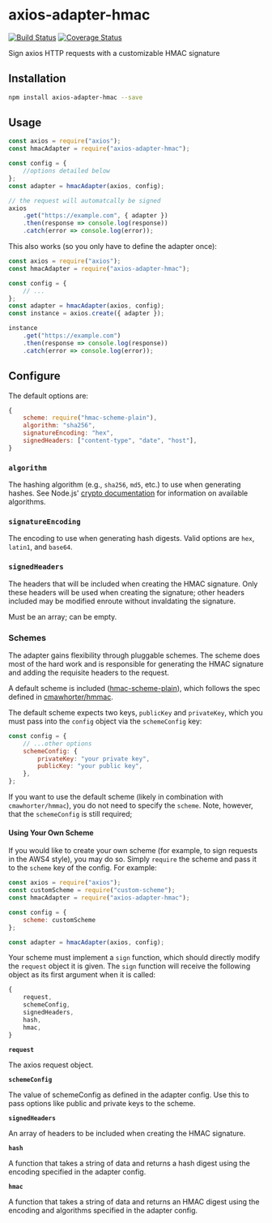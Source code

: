 # axios-adapter-hmac

[![Build Status](https://travis-ci.org/cwhenderson20/axios-adapter-hmac.svg?branch=master)](https://travis-ci.org/cwhenderson20/axios-adapter-hmac)
[![Coverage Status](https://coveralls.io/repos/github/cwhenderson20/axios-adapter-hmac/badge.svg)](https://coveralls.io/github/cwhenderson20/axios-adapter-hmac)

Sign axios HTTP requests with a customizable HMAC signature

## Installation

```bash
npm install axios-adapter-hmac --save
```

## Usage

```javascript
const axios = require("axios");
const hmacAdapter = require("axios-adapter-hmac");

const config = {
    //options detailed below
};
const adapter = hmacAdapter(axios, config);

// the request will automatcally be signed
axios
    .get("https://example.com", { adapter })
    .then(response => console.log(response))
    .catch(error => console.log(error));
```

This also works (so you only have to define the adapter once):

```javascript
const axios = require("axios");
const hmacAdapter = require("axios-adapter-hmac");

const config = {
    // ...
};
const adapter = hmacAdapter(axios, config);
const instance = axios.create({ adapter });

instance
    .get("https://example.com")
    .then(response => console.log(response))
    .catch(error => console.log(error));

```

## Configure

The default options are:

```javascript
{
    scheme: require("hmac-scheme-plain"),
    algorithm: "sha256",
    signatureEncoding: "hex",
    signedHeaders: ["content-type", "date", "host"],
}
```

### `algorithm`

The hashing algorithm (e.g., `sha256`, `md5`, etc.) to use when generating hashes. See Node.js' [crypto documentation](https://nodejs.org/api/crypto.html#crypto_crypto_createhash_algorithm_options) for information on available algorithms.


### `signatureEncoding`

The encoding to use when generating hash digests. Valid options are `hex`, `latin1`, and `base64`.

### `signedHeaders`

The headers that will be included when creating the HMAC signature. Only these headers will be used when creating the signature; other headers included may be modified enroute without invaldating the signature.

Must be an array; can be empty.

### Schemes

The adapter gains flexibility through pluggable schemes. The scheme does most of the hard work and is responsible for generating the HMAC signature and adding the requisite headers to the request.

A default scheme is included ([hmac-scheme-plain](https://github.com/cwhenderson20/hmac-scheme-plain)), which follows the spec defined in [cmawhorter/hmmac](https://github.com/cmawhorter/hmmac).

The default scheme expects two keys, `publicKey` and `privateKey`, which you must pass into the `config` object via the `schemeConfig` key:

```javascript
const config = {
    // ...other options
    schemeConfig: {
        privateKey: "your private key",
        publicKey: "your public key",
    },
};
```

If you want to use the default scheme (likely in combination with `cmawhorter/hmmac`), you do not need to specify the `scheme`. Note, however, that the `schemeConfig` is still required;

#### Using Your Own Scheme

If you would like to create your own scheme (for example, to sign requests in the AWS4 style), you may do so. Simply `require` the scheme and pass it to the `scheme` key of the config. For example:

```javascript
const axios = require("axios");
const customScheme = require("custom-scheme");
const hmacAdapter = require("axios-adapter-hmac");

const config = {
    scheme: customScheme
};

const adapter = hmacAdapter(axios, config);
```

Your scheme must implement a `sign` function, which should directly modify the `request` object it is given. The `sign` function will receive the following object as its first argument when it is called:

```javascript
{
    request,
    schemeConfig,
    signedHeaders,
    hash,
    hmac,
}
```

**`request`**

The axios request object.

**`schemeConfig`**

The value of schemeConfig as defined in the adapter config. Use this to pass options like public and private keys to the scheme.

**`signedHeaders`**

An array of headers to be included when creating the HMAC signature.

**`hash`**

A function that takes a string of data and returns a hash digest using the encoding specified in the adapter config.

**`hmac`**

A function that takes a string of data and returns an HMAC digest using the encoding and algorithms specified in the adapter config.

